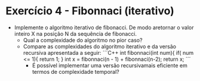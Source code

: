 # Exercício 4 - Fibonnaci (iterativo)

- Implemente o algoritmo iterativo de fibonacci. De modo aretornar o valor inteiro X na posição N da sequência de fibonacci.
  - Qual a complexidade do algoritmo no pior caso?
  - Compare as complexidades do algoritmo iterativo e da versão recursiva apresentada a seguir:
  ´´´C++
  int fibonnaci(int num){
    if( num <= 1){
      return 1;
    }
  int x = fibonnaci(n - 1) + fibonnaci(n-2);
  return x;
  ´´´
    - É possível implementar uma versão recursivamais eficiente em termos de complexidade temporal?
  
